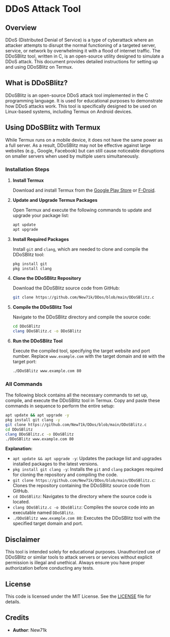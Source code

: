 # DDoS Attack Tool

## Overview

DDoS (Distributed Denial of Service) is a type of cyberattack where an attacker attempts to disrupt the normal functioning of a targeted server, service, or network by overwhelming it with a flood of internet traffic. The DDoSBlitz tool, written in C, is an open-source utility designed to simulate a DDoS attack. This document provides detailed instructions for setting up and using DDoSBlitz on Termux.

## What is DDoSBlitz?

DDoSBlitz is an open-source DDoS attack tool implemented in the C programming language. It is used for educational purposes to demonstrate how DDoS attacks work. This tool is specifically designed to be used on Linux-based systems, including Termux on Android devices.

## Using DDoSBlitz with Termux

While Termux runs on a mobile device, it does not have the same power as a full server. As a result, DDoSBlitz may not be effective against large websites (e.g., Google, Facebook) but can still cause noticeable disruptions on smaller servers when used by multiple users simultaneously.

### Installation Steps

1. **Install Termux**

   Download and install Termux from the [Google Play Store](https://play.google.com/store/apps/details?id=com.termux) or [F-Droid](https://f-droid.org/packages/com.termux/).

2. **Update and Upgrade Termux Packages**

   Open Termux and execute the following commands to update and upgrade your package list:

   ```bash
   apt update
   apt upgrade
   ```

3. **Install Required Packages**

   Install `git` and `clang`, which are needed to clone and compile the DDoSBlitz tool:

   ```bash
   pkg install git
   pkg install clang
   ```

4. **Clone the DDoSBlitz Repository**

   Download the DDoSBlitz source code from GitHub:

   ```bash
   git clone https://github.com/New71k/DDos/blob/main/DDoSBlitz.c
   ```

5. **Compile the DDoSBlitz Tool**

   Navigate to the DDoSBlitz directory and compile the source code:

   ```bash
   cd DDoSBlitz
   clang DDoSBlitz.c -o DDoSBlitz
   ```

6. **Run the DDoSBlitz Tool**

   Execute the compiled tool, specifying the target website and port number. Replace `www.example.com` with the target domain and `80` with the target port:

   ```bash
   ./DDoSBlitz www.example.com 80
   ```

### All Commands

The following block contains all the necessary commands to set up, compile, and execute the DDoSBlitz tool in Termux. Copy and paste these commands in sequence to perform the entire setup:

```bash
apt update && apt upgrade -y
pkg install git clang -y
git clone https://github.com/New71k/DDos/blob/main/DDoSBlitz.c
cd DDoSBlitz
clang DDoSBlitz.c -o DDoSBlitz
./DDoSBlitz www.example.com 80
```

**Explanation:**

- `apt update && apt upgrade -y`: Updates the package list and upgrades installed packages to the latest versions.
- `pkg install git clang -y`: Installs the `git` and `clang` packages required for cloning the repository and compiling the code.
- `git clone https://github.com/New71k/DDos/blob/main/DDoSBlitz.c`: Clones the repository containing the DDoSBlitz source code from GitHub.
- `cd DDoSBlitz`: Navigates to the directory where the source code is located.
- `clang DDoSBlitz.c -o DDoSBlitz`: Compiles the source code into an executable named `DDoSBlitz`.
- `./DDoSBlitz www.example.com 80`: Executes the DDoSBlitz tool with the specified target domain and port.

## Disclaimer

This tool is intended solely for educational purposes. Unauthorized use of DDoSBlitz or similar tools to attack servers or services without explicit permission is illegal and unethical. Always ensure you have proper authorization before conducting any tests.

## License

This code is licensed under the MIT License. See the [LICENSE](LICENSE) file for details.

## Credits

- **Author**: New71k
